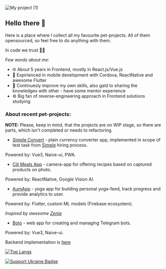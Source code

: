 
![My project (1)](https://user-images.githubusercontent.com/54152289/158011179-1addc4c0-fd87-420c-8187-f6973913b490.png)
## Hello there 👋

Here is a place where I collect all my favourite pet-projects. All of them opensourced, so feel free to do anything with them.

In code we trust 👨‍💻

*Few words about me:*

- 🌐 About 5 years in Frontend, mostly in React.js/Vue.js
- 📱 Expirienced in mobile development with Cordova, ReactNative and awesome Flutter 
- 📖 Continuesly improve my own skills, also gald to sharing the knowledges with other - have some mentor experience
- ⚙️ Big fan of reverse-engineering approach in Frontend solutions studying

### About recent pet-projects:

**NOTE:** Please, keep in mind, that the projects are on WIP stage, so there are parts, which isn't completed or needs to refactoring.  

- [Simple Convert](https://github.com/AndreyRaih/simple-currency-converter-app) - plain currency converter app, implemented in scope of test task from [Simple](https://simple.life/) hiring process.

Powered by: Vue3, Naive-ui, PWA.

- [Cili Meals App](https://github.com/AndreyRaih/cili-meals-app) - camera-app for offering recipes based on captured products on photo. 

Powered by: ReactNative, Google Vision AI.

- [AumApp](https://github.com/AndreyRaih/aum-app-build) - yoga app for building personal yoga-feed, track progress and provide analytics to user. 

Powered by: Flutter, custom ML models (Firebase ecosystem).

*Inspired by awesome [Zenia](https://zenia.app/)*

- [Boto](https://github.com/AndreyRaih/boto-app-frontend) - web app for creating and managing Telegram bots. 

Powered by: Vue3, Naive-ui.

Backend implementation is [here](https://github.com/AndreyRaih/boto-app)

[![Top Langs](https://github-readme-stats.vercel.app/api/top-langs/?username=andreyraih&layout=compact)](https://github.com/anuraghazra/github-readme-stats)

[![Support Ukraine Badge](https://bit.ly/support-ukraine-now)](https://github.com/support-ukraine/support-ukraine)
